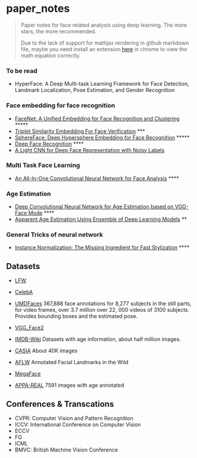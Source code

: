 # paper_notes
> Paper notes for face related analysis using deep learning. 
> The more stars, the more recommended.
>
> Due to the lack of support for mathjax rendering in github markdown file, maybe you need install an extension [here](https://chrome.google.com/webstore/detail/github-with-mathjax/ioemnmodlmafdkllaclgeombjnmnbima) in chrome to view the math equation correctly.

### To be read

- HyperFace: A Deep Multi-task Learning Framework for Face Detection, Landmark Localization, Pose Estimation, and Gender Recognition


### Face embedding for face recognition

- [FaceNet: A Unified Embedding for Face Recognition and Clustering](./papers/FaceNet_A_Unified_Embedding_for_Face_Recognition_and_Clustering.md) *****
- [Triplet Similarity Embedding For Face Verification](./papers/Triplet_similarity_embedding_for_face_verification.md) ***
- [SphereFace: Deep Hypersphere Embedding for Face Recognition](./papers/SphereFace_Deep_Hypersphere_Embedding_for_Face_Recognition.md) *****
- [Deep Face Recognition](./papers/Deep_Face_Recognition.md) ****
- [A Light CNN for Deep Face Representation with Noisy Labels](./papers/A_Light_CNN_for_Deep_Face_Representation_with_Noisy_Labels.md)

### Multi Task Face Learning

- [An All-In-One Convolutional Neural Network for Face Analysis](./papers/An_ALL-In-One_Convolutional_Neural_network_for_Face_Analysis.md) ****

### Age Estimation
- [Deep Convolutional Neural Network for Age Estimation based on VGG-Face Mode](./papers/Deep_Convolutioal_Neural_Network_for_Age_Estimation_based_on_VGG-Face_Model.md) ****
- [Apparent Age Estimation Using Ensemble of Deep Learning Models](./papers/Apparent_Age_Estimation_Using_Ensemble_of_Deep_Learning_Models.md) **

### General Tricks of neural network

- [Instance Normalization: The Missing Ingredient for Fast Stylization](./papers/Instance_Normalization_The_Missing_Ingredient_for_Fast_Stylization.md) ****

## Datasets

- [LFW](http://vis-www.cs.umass.edu/lfw/)
- [CelebA](http://mmlab.ie.cuhk.edu.hk/projects/CelebA.html)


- [UMDFaces](http://www.umdfaces.io/) 367,888 face annotations for 8,277 subjects in the still parts, for video frames, over 3.7 million over 22, 000 videos of 3100 subjects. Provides bounding boxes and the estimated pose.
- [VGG_Face2](http://www.robots.ox.ac.uk/~vgg/data/vgg_face2/)
- [IMDB-Wiki](https://data.vision.ee.ethz.ch/cvl/rrothe/imdb-wiki/) Datasets with age information, about half million images.
- [CASIA](http://www.cbsr.ia.ac.cn/english/CASIA-WebFace-Database.html) About 40K images
- [AFLW](https://www.tugraz.at/institute/icg/research/team-bischof/lrs/downloads/aflw/) Annotated Facial Landmarks in the Wild
- [MegaFace](http://megaface.cs.washington.edu/)
- [APPA-REAL](http://chalearnlap.cvc.uab.es/dataset/26/description/) 7591 images with age annotated

## Conferences & Transcations
- CVPR: Computer Vision and Pattern Recognition
- ICCV: International Conference on Computer Vision
- ECCV
- FG
- ICML
- BMVC: British Machine Vision Conference